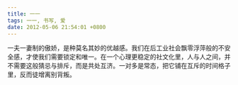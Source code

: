 ```yaml
---
title: 一一
tags: 一一, 书写, 爱
date: 2012-05-06 21:54:01 +0800
---
```



一夫一妻制的傲娇，是种莫名其妙的优越感。我们在后工业社会飘零浮萍般的不安全感，才使我们需要锁定和唯一。在一个心理更稳定的社文化里，人与人之间，并不需要这般猜忌与排斥，而是共处互济。一对多是常态，把它铺在互斥的时间格子里，反而徒增离别背叛。

